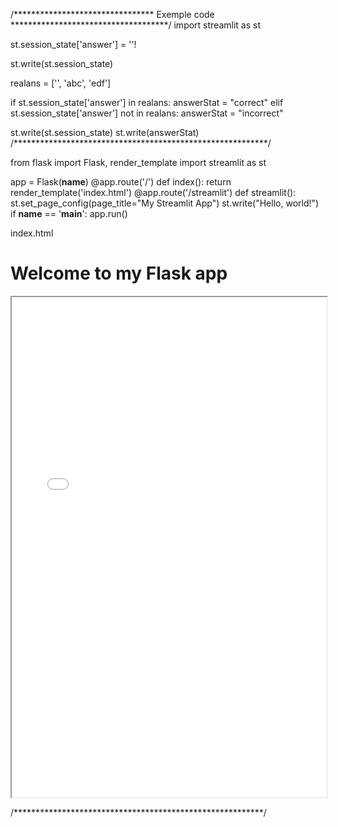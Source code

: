 
/******************************** Exemple code ************************************/
import streamlit as st

st.session_state['answer'] = ''!

st.write(st.session_state)

realans = ['', 'abc', 'edf']

if  st.session_state['answer'] in realans:
    answerStat = "correct"
elif st.session_state['answer'] not in realans:
    answerStat = "incorrect"

st.write(st.session_state)
st.write(answerStat)
/**********************************************************/

from flask import Flask, render_template
import streamlit as st

app = Flask(__name__)
@app.route('/')
def index():
    return render_template('index.html')
@app.route('/streamlit')
def streamlit():
    st.set_page_config(page_title="My Streamlit App")
    st.write("Hello, world!")
if __name__ == '__main__':
    app.run()

index.html
<!DOCTYPE html>
<html>
  <head>
    <title>My Flask App</title>
  </head>
  <body>
    <h1>Welcome to my Flask app</h1>
    <iframe src="/streamlit" width="100%" height="800"></iframe>
  </body>
</html>

/*********************************************************/    
